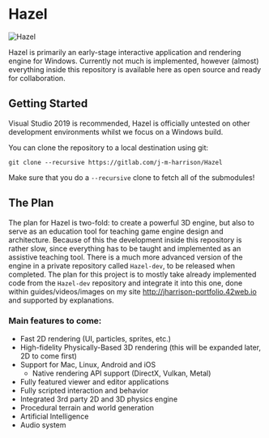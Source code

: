 # Hazel

![Hazel](/Resources/Branding/Hazel_Logo_Text_Light_Square.png?raw=true "Hazel")

Hazel is primarily an early-stage interactive application and rendering engine for Windows. Currently not much is implemented, however (almost) everything inside this repository is available here as open source and ready for collaboration.

## Getting Started
Visual Studio 2019 is recommended, Hazel is officially untested on other development environments whilst we focus on a Windows build.

You can clone the repository to a local destination using git:

`git clone --recursive https://gitlab.com/j-m-harrison/Hazel`

Make sure that you do a `--recursive` clone to fetch all of the submodules!

## The Plan
The plan for Hazel is two-fold: to create a powerful 3D engine, but also to serve as an education tool for teaching game engine design and architecture. Because of this the development inside this repository is rather slow, since everything has to be taught and implemented as an assistive teaching tool. There is a much more advanced version of the engine in a private repository called `Hazel-dev`, to be released when completed. The plan for this project is to mostly take already implemented code from the `Hazel-dev` repository and integrate it into this one, done within guides/videos/images on my site http://jharrison-portfolio.42web.io and supported by explanations.

### Main features to come:
- Fast 2D rendering (UI, particles, sprites, etc.)
- High-fidelity Physically-Based 3D rendering (this will be expanded later, 2D to come first)
- Support for Mac, Linux, Android and iOS
    - Native rendering API support (DirectX, Vulkan, Metal)
- Fully featured viewer and editor applications
- Fully scripted interaction and behavior
- Integrated 3rd party 2D and 3D physics engine
- Procedural terrain and world generation
- Artificial Intelligence
- Audio system

